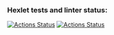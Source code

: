 ### Hexlet tests and linter status:
[![Actions Status](https://github.com/Max-ghub/frontend-project-11/workflows/hexlet-check/badge.svg)](https://github.com/Max-ghub/frontend-project-11/actions)
[![Actions Status](https://github.com/Max-ghub/frontend-project-11/workflows/linter-check/badge.svg)](https://github.com/Max-ghub/frontend-project-11/actions)